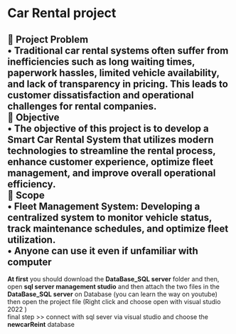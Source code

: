 # Car Rental project      
	Project Problem     
•	Traditional car rental systems often suffer from inefficiencies such as long waiting times, paperwork hassles, limited vehicle availability, and lack of transparency in pricing. This leads to customer dissatisfaction and operational challenges for rental companies.    
	Objective     
•	The objective of this project is to develop a Smart Car Rental System that utilizes modern technologies to streamline the rental process, enhance customer experience, optimize fleet management, and improve overall operational efficiency.    
	Scope    
•	Fleet Management System: Developing a centralized system to monitor vehicle status, track maintenance schedules, and optimize fleet utilization.  
•	Anyone can use it  even if unfamiliar with computer  
-------------------------------------------------------------------------------------------------------------------------------------------------------------------------

**At first** you should download the **DataBase_SQL server** folder and then,  
open **sql server management studio** and then attach the two files in the **DataBase_SQL server** on Database (you can learn the way on youtube)  
then open the project file (Right click and choose open with visual studio 2022 )  
final step >> connect with sql sever via visual studio and choose the **newcarReint** database 
